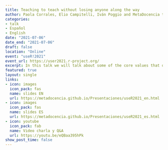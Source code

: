 ```yaml
---
title: Teaching to teach without losing anyone along the way
author: Paola Corrales, Elio Campitelli, Iván Poggio and MetaDocencia team
categories:
- talk
- Español
- English
date: "2021-07-06"
date_end: "2021-07-06"
draft: false
location: "Online"
event: "useR!2021"
event_url: https://user2021.r-project.org/
excerpt: In this talk we will talk about some of the core values that define us, meeting our students where they are and in their context in Latin America. This means not making assumptions about their knowledge of technology or Internet access and availability, cultural differences, barriers and specific needs. We want to share what we learned by teaching in community.
featured: true
layout: single
links:
- icon: images
  icon_pack: fas
  name: slides EN
  url: https://metadocencia.github.io/Presentaciones/useR2021_en.html
- icon: images
  icon_pack: fas
  name: slides ES
  url: https://metadocencia.github.io/Presentaciones/useR2021_es.html
- icon: youtube
  icon_pack: fab
  name: Video charla y Q&A 
  url: https://youtu.be/eQBaa395hPk
show_post_time: false 
---
```




